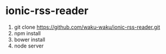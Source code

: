 # ionic-rss-reader

1. git clone https://github.com/waku-waku/ionic-rss-reader.git
2. npm install
3. bower install
4. node server